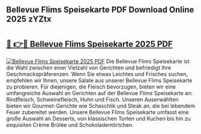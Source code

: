 ## Bellevue Flims Speisekarte PDF Download Online 2025 zYZtx

# <h2><a href="http://gc7dzb.nevu.top/?p=Bellevue+Flims+Speisekarte">🔗 👉🔴 Bellevue Flims Speisekarte 2025 PDF</a></h2>

[![Bellevue Flims Speisekarte 2025 PDF](https://i.imgur.com/dBaPXMq.png)](http://gc7dzb.nevu.top/?p=Bellevue+Flims+Speisekarte)
Die Bellevue Flims Speisekarte ist die Wahl zwischen einer Vielzahl von Gerichten und befriedigt Ihre Geschmackspräferenzen. Wenn Sie etwas Leichtes und Frisches suchen, empfehlen wir Ihnen, unsere Salate aus unserer Bellevue Flims Speisekarte zu probieren. Für diejenigen, die Fleisch bevorzugen, bieten wir eine umfangreiche Auswahl an Gerichten auf der Bellevue Flims Speisekarte an: Rindfleisch, Schweinefleisch, Huhn und Fisch. Unseren Auserwählten bieten wir Gourmet-Gerichte wie Schaschlik und Steak an, die bei lebendem Feuer zubereitet werden. Unsere Bellevue Flims Speisekarte umfasst eine große Auswahl an Desserts, von klassischen Torten und Kuchen bis hin zu exquisiten Crème Brûlée und Schokoladentörtchen.

